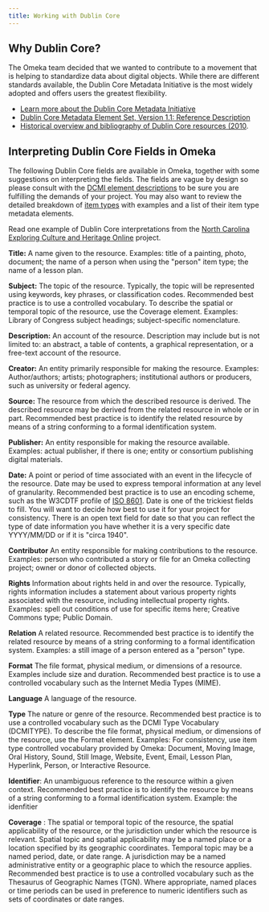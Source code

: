 ```yaml
---
title: Working with Dublin Core
---
```


Why Dublin Core?
----------

The Omeka team decided that we wanted to contribute to a movement that is helping to standardize data about digital objects. While there are different standards available, the Dublin Core Metadata Initiative is the most widely adopted and offers users the greatest flexibility.

- [Learn more about the Dublin Core Metadata Initiative](http://dublincore.org/about/)
- [Dublin Core Metadata Element Set, Version 1.1: Reference Description](http://dublincore.org/documents/dces/)
- [Historical overview and bibliography of Dublin Core resources (2010](http://www.oclc.org/research/activities/past/orprojects/dublincore/default.htm).

Interpreting Dublin Core Fields in Omeka 
--------------------------------------------------------

The following Dublin Core fields are available in Omeka, together with some suggestions on interpreting the fields. The fields are vague by design so please consult with the [DCMI element descriptions](http://dublincore.org/documents/usageguide/elements.shtml) to be sure you are fulfilling the demands of your project. You may also want to review the detailed breakdown of [item types](/Content/Item_Types/) with examples and a list of their item type metadata elements.

Read one example of Dublin Core interpretations from the [North Carolina Exploring Culture and Heritage Online](http://www.digitalnc.org/about/participate/describe/) project.

**Title:** A name given to the resource. Examples: title of a painting, photo, document; the name of a person when using the "person" item type; the name of a lesson plan.

**Subject:** The topic of the resource. Typically, the topic will be represented using keywords, key phrases, or classification codes. Recommended best practice is to use a controlled vocabulary. To describe the spatial or temporal topic of the resource, use the Coverage element. Examples: Library of Congress subject headings; subject-specific nomenclature.

**Description:** An account of the resource. Description may include but is not limited to: an abstract, a table of contents, a graphical representation, or a free-text account of the resource. 

**Creator:** An entity primarily responsible for making the resource. Examples: Author/authors; artists; photographers; institutional authors or producers, such as university or federal agency.

**Source:** The resource from which the described resource is derived. The described resource may be derived from the related resource in whole or in part. Recommended best practice is to identify the related resource by means of a string conforming to a formal identification system. 

**Publisher:** An entity responsible for making the resource available. Examples: actual publisher, if there is one; entity or consortium publishing digital materials.

**Date:** A point or period of time associated with an event in the lifecycle of the resource. Date may be used to express temporal information at any level of granularity. Recommended best practice is to use an encoding scheme, such as the W3CDTF profile of [ISO 8601](https://www.iso.org/iso-8601-date-and-time-format.html). Date is one of the trickiest fields to fill. You will want to decide how best to use it for your project for consistency. There is an open text field for date so that you can reflect the type of date information you have whether it is a very specific date YYYY/MM/DD or if it is "circa 1940".

**Contributor** An entity responsible for making contributions to the resource. Examples: person who contributed a story or file for an Omeka collecting project; owner or donor of collected objects.

**Rights** Information about rights held in and over the resource. Typically, rights information includes a statement about various property rights associated with the resource, including intellectual property rights. Examples: spell out conditions of use for specific items here; Creative Commons type; Public Domain.

**Relation** A related resource. Recommended best practice is to identify the related resource by means of a string conforming to a formal identification system. Examples: a still image of a person entered as a "person" type.

**Format** The file format, physical medium, or dimensions of a resource. Examples include size and duration. Recommended best practice is to use a controlled vocabulary such as the Internet Media Types (MIME).

**Language** A language of the resource.

**Type** The nature or genre of the resource. Recommended best practice is to use a controlled vocabulary such as the DCMI Type Vocabulary (DCMITYPE). To describe the file format, physical medium, or dimensions of the resource, use the Format element. Examples: For consistency, use item type controlled vocabulary provided by Omeka: Document, Moving Image, Oral History, Sound, Still Image, Website, Event, Email, Lesson Plan, Hyperlink, Person, or Interactive Resource.

**Identifier**: An unambiguous reference to the resource within a given context. Recommended best practice is to identify the resource by means of a string conforming to a formal identification system. Example: the idenfitier 

**Coverage** : The spatial or temporal topic of the resource, the spatial applicability of the resource, or the jurisdiction under which the resource is relevant. Spatial topic and spatial applicability may be a named place or a location specified by its geographic coordinates. Temporal topic may be a named period, date, or date range. A jurisdiction may be a named administrative entity or a geographic place to which the resource applies. Recommended best practice is to use a controlled vocabulary such as the Thesaurus of Geographic Names (TGN). Where appropriate, named places or time periods can be used in preference to numeric identifiers such as sets of coordinates or date ranges.
